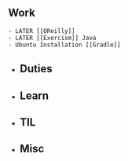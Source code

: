 ## Work
	- LATER [[OReilly]]
	- LATER [[Exercism]] Java
	- Ubuntu Installation [[Gradle]]
- ## Duties
- ## Learn
- ## TIL
- ## Misc
